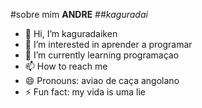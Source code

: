 #sobre mim **ANDRE**
##*kaguradai*
- 👋 Hi, I’m kaguradaiken
- 👀 I’m interested in aprender a programar
- 🌱 I’m currently learning programaçao
- 📫 How to reach me 
- 😄 Pronouns: aviao de caça angolano
- ⚡ Fun fact: my vida is uma lie

<!---
kaguradaiken/kaguradaiken is a ✨ special ✨ repository because its `README.md` (this file) appears on your GitHub profile.
You can click the Preview link to take a look at your changes.
--->
